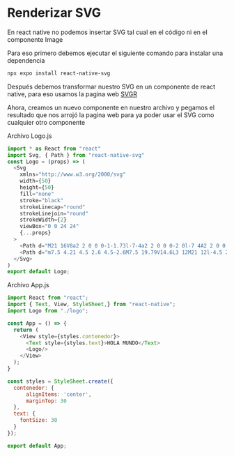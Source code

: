 
# Renderizar SVG

En react native no podemos insertar SVG tal cual en el código ni en el componente Image 

Para eso primero debemos ejecutar el siguiente comando para instalar una dependencia 
```bash
npx expo install react-native-svg
```

Después debemos transformar nuestro SVG en un componente de react native, para eso usamos la pagina web [SVGR](https://react-svgr.com/playground/)

Ahora, creamos un nuevo componente en nuestro archivo y pegamos el resultado que nos arrojó la pagina web para ya poder usar el SVG como cualquier otro componente

Archivo Logo.js
```js
import * as React from "react"
import Svg, { Path } from "react-native-svg"
const Logo = (props) => (
  <Svg
    xmlns="http://www.w3.org/2000/svg"
    width={50}
    height={50}
    fill="none"
    stroke="black"
    strokeLinecap="round"
    strokeLinejoin="round"
    strokeWidth={2}
    viewBox="0 0 24 24"
    {...props}
  >
    <Path d="M21 16V8a2 2 0 0 0-1-1.73l-7-4a2 2 0 0 0-2 0l-7 4A2 2 0 0 0 3 8v8a2 2 0 0 0 1 1.73l7 4a2 2 0 0 0 2 0l7-4A2 2 0 0 0 21 16z" />
    <Path d="m7.5 4.21 4.5 2.6 4.5-2.6M7.5 19.79V14.6L3 12M21 12l-4.5 2.6v5.19M3.27 6.96 12 12.01l8.73-5.05M12 22.08V12" />
  </Svg>
)
export default Logo;
```

Archivo App.js
```js
import React from "react";
import { Text, View, StyleSheet,} from "react-native";
import Logo from "./logo";

const App = () => {
  return (
    <View style={styles.contenedor}>
      <Text style={styles.text}>HOLA MUNDO</Text>
      <Logo/>
    </View>
  );
} 

const styles = StyleSheet.create({
  contenedor: {
      alignItems: 'center',
      marginTop: 30
  },
  text: {
    fontSize: 30
  }
});

export default App;
```